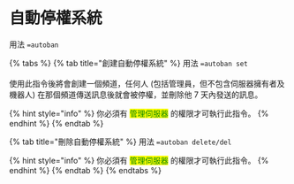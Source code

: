 # 自動停權系統

用法 `=autoban`

{% tabs %}
{% tab title="創建自動停權系統" %}
用法 `=autoban set`\
\
使用此指令後將會創建一個頻道，任何人 (包括管理員，但不包含伺服器擁有者及機器人) 在那個頻道傳送訊息後就會被停權，並刪除他 7 天內發送的訊息。

{% hint style="info" %}
你必須有 <mark style="color:green;">管理伺服器</mark> 的權限才可執行此指令。
{% endhint %}
{% endtab %}

{% tab title="刪除自動停權系統" %}
用法 `=autoban delete/del`

{% hint style="info" %}
你必須有 <mark style="color:green;">管理伺服器</mark> 的權限才可執行此指令。
{% endhint %}
{% endtab %}
{% endtabs %}

